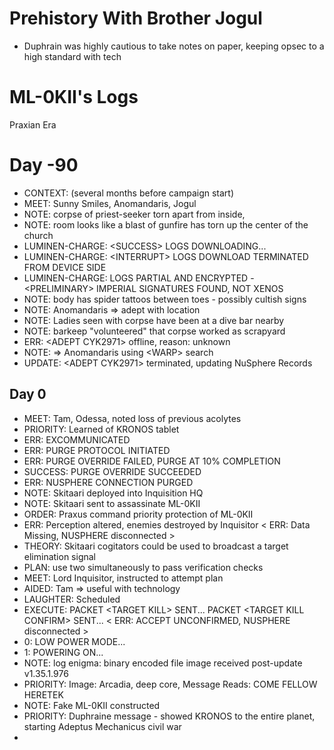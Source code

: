# Prehistory With Brother Jogul

-   Duphrain was highly cautious to take notes on paper, keeping opsec to a high standard with tech

# ML-0KII's Logs

Praxian Era

# Day -90

-   CONTEXT: (several months before campaign start)
-   MEET: Sunny Smiles, Anomandaris, Jogul
-   NOTE: corpse of priest-seeker torn apart from inside,
-   NOTE: room looks like a blast of gunfire has torn up the center of the church
-   LUMINEN-CHARGE: \<SUCCESS\> LOGS DOWNLOADING...
-   LUMINEN-CHARGE: \<INTERRUPT\> LOGS DOWNLOAD TERMINATED FROM DEVICE SIDE
-   LUMINEN-CHARGE: LOGS PARTIAL AND ENCRYPTED - \<PRELIMINARY\> IMPERIAL SIGNATURES FOUND, NOT XENOS
-   NOTE: body has spider tattoos between toes - possibly cultish signs
-   NOTE: Anomandaris => adept with location
-   NOTE: Ladies seen with corpse have been at a dive bar nearby
-   NOTE: barkeep "volunteered" that corpse worked as scrapyard
-   ERR: \<ADEPT CYK2971\> offline, reason: unknown
-   NOTE: => Anomandaris using \<WARP\> search
-   UPDATE: \<ADEPT CYK2971\> terminated, updating NuSphere Records

## Day 0

-   MEET: Tam, Odessa, noted loss of previous acolytes
-   PRIORITY: Learned of KRONOS tablet
-   ERR: EXCOMMUNICATED
-   ERR: PURGE PROTOCOL INITIATED
-   ERR: PURGE OVERRIDE FAILED, PURGE AT 10% COMPLETION
-   SUCCESS: PURGE OVERRIDE SUCCEEDED
-   ERR: NUSPHERE CONNECTION PURGED
-   NOTE: Skitaari deployed into Inquisition HQ
-   NOTE: Skitaari sent to assassinate ML-0KII
-   ORDER: Praxus command priority protection of ML-0KII
-   ERR: Perception altered, enemies destroyed by Inquisitor \< ERR: Data Missing, NUSPHERE disconnected \>
-   THEORY: Skitaari cogitators could be used to broadcast a target elimination signal
-   PLAN: use two simultaneously to pass verification checks
-   MEET: Lord Inquisitor, instructed to attempt plan
-   AIDED: Tam => useful with technology
-   LAUGHTER: Scheduled
-   EXECUTE: PACKET \<TARGET KILL\> SENT... PACKET \<TARGET KILL CONFIRM\> SENT... \< ERR: ACCEPT UNCONFIRMED, NUSPHERE disconnected \>
-   0: LOW POWER MODE...
-   1: POWERING ON...
-   NOTE: log enigma: binary encoded file image received post-update v1.35.1.976
-   PRIORITY: Image: Arcadia, deep core, Message Reads: COME FELLOW HERETEK
-   NOTE: Fake ML-0KII constructed
-   PRIORITY: Duphraine message - showed KRONOS to the entire planet, starting Adeptus Mechanicus civil war
-
